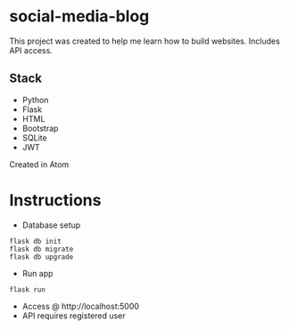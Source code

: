 # social-media-blog

This project was created to help me learn how to build websites. Includes API access.

## Stack

* Python
* Flask
* HTML
* Bootstrap
* SQLite
* JWT

Created in Atom

# Instructions

* Database setup
```
flask db init
flask db migrate
flask db upgrade
```
* Run app
```
flask run
```
* Access @ http://localhost:5000
* API requires registered user
